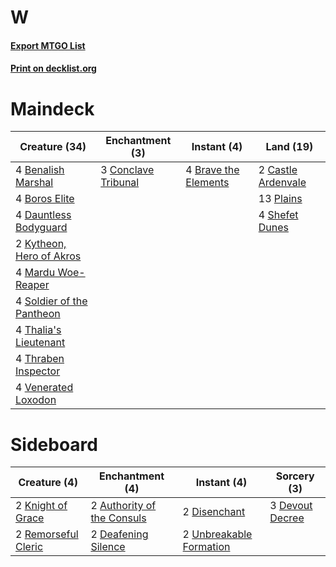 # W

#### [Export MTGO List](../collection/W/W.txt)
#### [Print on decklist.org](http://decklist.org/?deckmain=4%09Benalish%20Marshal%0A4%09Boros%20Elite%0A4%09Brave%20the%20Elements%0A2%09Castle%20Ardenvale%0A3%09Conclave%20Tribunal%0A4%09Dauntless%20Bodyguard%0A2%09Kytheon,%20Hero%20of%20Akros%0A4%09Mardu%20Woe-Reaper%0A13%09Plains%0A4%09Shefet%20Dunes%0A4%09Soldier%20of%20the%20Pantheon%0A4%09Thalia's%20Lieutenant%0A4%09Thraben%20Inspector%0A4%09Venerated%20Loxodon&deckside=2%09Authority%20of%20the%20Consuls%0A2%09Deafening%20Silence%0A3%09Devout%20Decree%0A2%09Disenchant%0A2%09Knight%20of%20Grace%0A2%09Remorseful%20Cleric%0A2%09Unbreakable%20Formation)
# Maindeck

|                                           Creature (34)                                            |                                       Enchantment (3)                                        |                                          Instant (4)                                          |                                          Land (19)                                          |
|----------------------------------------------------------------------------------------------------|----------------------------------------------------------------------------------------------|-----------------------------------------------------------------------------------------------|---------------------------------------------------------------------------------------------|
|4 [Benalish Marshal](http://gatherer.wizards.com/Pages/Card/Details.aspx?multiverseid=442894)       |3 [Conclave Tribunal](http://gatherer.wizards.com/Pages/Card/Details.aspx?multiverseid=452756)|4 [Brave the Elements](http://gatherer.wizards.com/Pages/Card/Details.aspx?multiverseid=389450)|2 [Castle Ardenvale](http://gatherer.wizards.com/Pages/Card/Details.aspx?multiverseid=473200)|
|4 [Boros Elite](http://gatherer.wizards.com/Pages/Card/Details.aspx?multiverseid=455755)            |                                                                                              |                                                                                               |13 [Plains](http://gatherer.wizards.com/Pages/Card/Details.aspx?multiverseid=439856)         |
|4 [Dauntless Bodyguard](http://gatherer.wizards.com/Pages/Card/Details.aspx?multiverseid=442902)    |                                                                                              |                                                                                               |4 [Shefet Dunes](http://gatherer.wizards.com/Pages/Card/Details.aspx?multiverseid=430872)    |
|2 [Kytheon, Hero of Akros](http://gatherer.wizards.com/Pages/Card/Details.aspx?multiverseid=398428) |                                                                                              |                                                                                               |                                                                                             |
|4 [Mardu Woe-Reaper](http://gatherer.wizards.com/Pages/Card/Details.aspx?multiverseid=391877)       |                                                                                              |                                                                                               |                                                                                             |
|4 [Soldier of the Pantheon](http://gatherer.wizards.com/Pages/Card/Details.aspx?multiverseid=373529)|                                                                                              |                                                                                               |                                                                                             |
|4 [Thalia's Lieutenant](http://gatherer.wizards.com/Pages/Card/Details.aspx?multiverseid=409783)    |                                                                                              |                                                                                               |                                                                                             |
|4 [Thraben Inspector](http://gatherer.wizards.com/Pages/Card/Details.aspx?multiverseid=409784)      |                                                                                              |                                                                                               |                                                                                             |
|4 [Venerated Loxodon](http://gatherer.wizards.com/Pages/Card/Details.aspx?multiverseid=452780)      |                                                                                              |                                                                                               |                                                                                             |


# Sideboard

|                                         Creature (4)                                         |                                           Enchantment (4)                                           |                                           Instant (4)                                            |                                       Sorcery (3)                                        |
|----------------------------------------------------------------------------------------------|-----------------------------------------------------------------------------------------------------|--------------------------------------------------------------------------------------------------|------------------------------------------------------------------------------------------|
|2 [Knight of Grace](http://gatherer.wizards.com/Pages/Card/Details.aspx?multiverseid=442911)  |2 [Authority of the Consuls](http://gatherer.wizards.com/Pages/Card/Details.aspx?multiverseid=417578)|2 [Disenchant](http://gatherer.wizards.com/Pages/Card/Details.aspx?multiverseid=847)              |3 [Devout Decree](http://gatherer.wizards.com/Pages/Card/Details.aspx?multiverseid=466767)|
|2 [Remorseful Cleric](http://gatherer.wizards.com/Pages/Card/Details.aspx?multiverseid=447169)|2 [Deafening Silence](http://gatherer.wizards.com/Pages/Card/Details.aspx?multiverseid=472972)       |2 [Unbreakable Formation](http://gatherer.wizards.com/Pages/Card/Details.aspx?multiverseid=457173)|                                                                                          |

